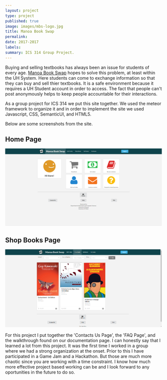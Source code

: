 ```yaml
---
layout: project
type: project
published: true
image: images/mbs-logo.jpg
title: Manoa Book Swap
permalink: 
date: 2017-2017
labels:
summary: ICS 314 Group Project.
---
```


Buying and selling textbooks has always been an issue for students of every age. [Manoa Book Swap](https://manoabookswap.github.io/) hopes to solve this problem, at least within the UH System. Here students can come to exchange information so that they can buy and sell thier textbooks. It is a safe environment because it requires a UH Student account in order to access. The fact that people can't post anonymously helps to keep people accountable for their interactions. 

As a group project for ICS 314 we put this site together. We used the meteor framework to organize it and in order to implement the site we used Javascript, CSS, SemanticUI, and HTML5.

Below are some screenshots from the site. 

## Home Page
<img class="ui large image" src="../images/current-home-page.png">

## Shop Books Page
<img class="ui large image" src="../images/current-filter.png">

For this project I put together the 'Contacts Us Page', the  'FAQ Page', and the walkthrough found on our documentation page. I can honestly say that I learned a lot from this project. It was the first time I worked in a group where we had a strong organization at the onset. Prior to this I have participated in a Game Jam and a Hackathon. But those are much more chaotic since you are working with a time constraint. I know how much more effective project based working can be and I look forward to any oportunities in the future to do so.
